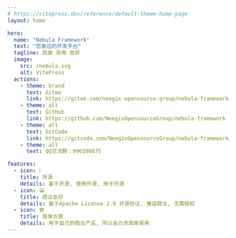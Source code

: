 ```yaml
---
# https://vitepress.dev/reference/default-theme-home-page
layout: home

hero:
  name: "Nebula Framework"
  text: "您身边的开发平台"
  tagline: 简单 易用 友好
  image:
    src: /nebula.svg
    alt: VitePress
  actions:
    - theme: brand
      text: Gitee
      link: https://gitee.com/neegix-opensource-group/nebula-framework
    - theme: alt
      text: GitHub
      link: https://github.com/NeegixOpensourceGroup/nebula-framework
    - theme: alt
      text: GitCode
      link: https://gitcode.com/NeegixOpensourceGroup/nebula-framework
    - theme: alt
      text: QQ交流群：996598075

features:
  - icon: ℹ️
    title: 开源
    details: 基于开源, 使用开源, 用于开源
  - icon: 😀
    title: 商业友好
    details: 基于Apache License 2.0 开源协议, 兼容商业, 无需授权
  - icon: 🛠️
    title: 简单方便
    details: 用于自己的商业产品, 所以会力求简单易用
---
```



